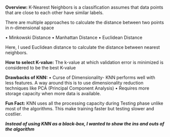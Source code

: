 **Overview:**
K-Nearest Neighbors is a classification assumes that data points that are close to each other have similar labels.


There are multiple approaches to calculate the distance between two points in n-dimensional space

•	Minkowski Distance
•	Manhattan Distance
•	Euclidean Distance
 

Here, I used Euclidean distance to calculate the distance between nearest neighbors.
  

**How to select K-value:**
   The k-value at which validation error is minimized is considered to be the best K-value
   

**Drawbacks of KNN:**
•	Curse of Dimensionality- KNN performs well with less features. A way around this is to use dimensionality reduction techniques like PCA (Principal Component Analysis)
•	Requires more storage capacity when more data is available.


**Fun Fact:**
  KNN uses all the processing capacity during Testing phase unlike most of the algorithms. This make training faster but testing slower and costlier.


***Instead of using KNN as a black-box, I wanted to show the ins and outs of the algorithm***
